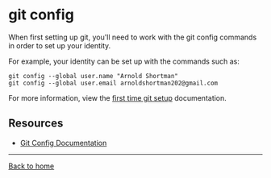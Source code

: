 # git config

When first setting up git, you'll need to work with the git config commands in order to set up your identity. 

For example, your identity can be set up with the commands such as: 
```
git config --global user.name "Arnold Shortman"
git config --global user.email arnoldshortman202@gmail.com
```
For more information, view the [first time git setup](https://git-scm.com/book/en/vs/Getting-Started-First-Time-Git-Setup) documentation. 

## Resources
- [Git Config Documentation](https://git-scm.com/docs/git-config)
---

[Back to home](../README.md)

